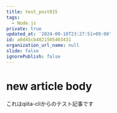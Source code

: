 ```yaml
---
title: test_post015
tags:
  - Node.js
private: true
updated_at: '2024-09-10T23:27:51+09:00'
id: a0d45cb4821505403431
organization_url_name: null
slide: false
ignorePublish: false
---
```

# new article body
これはqiita-cliからのテスト記事です
